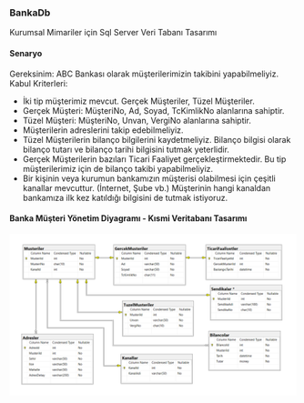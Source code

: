 ### BankaDb
Kurumsal Mimariler için Sql Server Veri Tabanı Tasarımı

#### Senaryo
Gereksinim: ABC Bankası olarak müşterilerimizin takibini yapabilmeliyiz.
<br />
Kabul Kriterleri:
- İki tip müşterimiz mevcut. Gerçek Müşteriler, Tüzel Müşteriler.
- Gerçek Müşteri: MüşteriNo, Ad, Soyad, TcKimlikNo alanlarına sahiptir.
- Tüzel Müşteri: MüşteriNo, Unvan, VergiNo alanlarına sahiptir.
- Müşterilerin adreslerini takip edebilmeliyiz.
- Tüzel Müşterilerin bilanço bilgilerini kaydetmeliyiz. Bilanço bilgisi olarak bilanço tutarı ve bilanço tarihi bilgisini tutmak yeterlidir.
- Gerçek Müşterilerin bazıları Ticari Faaliyet gerçekleştirmektedir. Bu tip müşterilerimiz için de bilanço takibi yapabilmeliyiz.
- Bir kişinin veya kurumun bankamızın müşterisi olabilmesi için çeşitli kanallar mevcuttur. (İnternet, Şube vb.) Müşterinin hangi kanaldan bankamıza ilk kez katıldığı bilgisini de tutmak istiyoruz.

#### Banka Müşteri Yönetim Diyagramı - Kısmi Veritabanı Tasarımı
![](MusteriYonetimi_Diagram.PNG) 